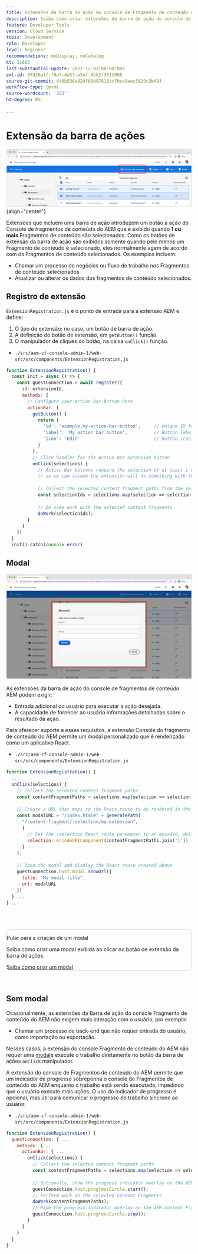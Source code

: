 ```yaml
---
title: Extensões da barra de ação do console de Fragmento de conteúdo do AEM
description: Saiba como criar extensões da barra de ação do console de Fragmento de conteúdo do AEM.
feature: Developer Tools
version: Cloud Service
topic: Development
role: Developer
level: Beginner
recommendations: noDisplay, noCatalog
kt: 11603
last-substantial-update: 2022-12-01T00:00:00Z
exl-id: 97d26a1f-f9a7-4e57-a5ef-8bb2f3611088
source-git-commit: da0b536e824f68d97618ac7bce9aec5829c3b48f
workflow-type: tm+mt
source-wordcount: '333'
ht-degree: 0%

---
```


# Extensão da barra de ações

![Extensão da barra de ações](./assets/action-bar/action-bar.png){align="center"}

Extensões que incluem uma barra de ação introduzem um botão à ação do Console de fragmentos de conteúdo do AEM que é exibido quando __1 ou mais__ Fragmentos de conteúdo são selecionados. Como os botões de extensão da barra de ação são exibidos somente quando pelo menos um Fragmento de conteúdo é selecionado, eles normalmente agem de acordo com os Fragmentos de conteúdo selecionados. Os exemplos incluem:

+ Chamar um processo de negócios ou fluxo de trabalho nos Fragmentos de conteúdo selecionados.
+ Atualizar ou alterar os dados dos fragmentos de conteúdo selecionados.

## Registro de extensão

`ExtensionRegistration.js` é o ponto de entrada para a extensão AEM e define:

1. O tipo de extensão; no caso, um botão de barra de ação.
1. A definição do botão de extensão, em `getButton()` função.
1. O manipulador de cliques do botão, na caixa `onClick()` função.

+ `./src/aem-cf-console-admin-1/web-src/src/components/ExtensionRegistration.js`

```javascript
function ExtensionRegistration() {
  const init = async () => {
    const guestConnection = await register({
      id: extensionId,
      methods: {
        // Configure your Action Bar button here
        actionBar: {
          getButton() {
            return {
              'id': 'example.my-action-bar-button',     // Unique ID for the button
              'label': 'My action bar button',          // Button label 
              'icon': 'Edit'                            // Button icon; get name from: https://spectrum.adobe.com/page/icons/ (Remove spaces, keep uppercase)
            }
          },
          // Click handler for the Action Bar extension button
          onClick(selections) {
            // Action Bar buttons require the selection of at least 1 Content Fragment, 
            // so we can assume the extension will do something with these selections

            // Collect the selected content fragment paths from the selections parameter
            const selectionIds = selections.map(selection => selection.id);
            
            // Do some work with the selected content fragments
            doWork(selectionIds);          
        }
      }
    })
  }
  init().catch(console.error)
```

## Modal

![Modal](./assets/modal/modal.png)

As extensões da barra de ação do console de fragmentos de conteúdo AEM podem exigir:

+ Entrada adicional do usuário para executar a ação desejada.
+ A capacidade de fornecer ao usuário informações detalhadas sobre o resultado da ação.

Para oferecer suporte a esses requisitos, a extensão Console do fragmento de conteúdo do AEM permite um modal personalizado que é renderizado como um aplicativo React.

+ `./src/aem-cf-console-admin-1/web-src/src/components/ExtensionRegistration.js`

```javascript
function ExtensionRegistration() {
  ...
  onClick(selections) {
    // Collect the selected content fragment paths 
    const contentFragmentPaths = selections.map(selection => selection.id);

    // Create a URL that maps to the React route to be rendered in the modal 
    const modalURL = "/index.html#" + generatePath(
      "/content-fragment/:selection/my-extension",
      {
        // Set the :selection React route parameter to an encoded, delimited list of paths of the selected content fragments
        selection: encodeURIComponent(contentFragmentPaths.join('|'))
      }
    );

    // Open the modal and display the React route created above
    guestConnection.host.modal.showUrl({
      title: "My modal title",
      url: modalURL
    })     
  } ...     
} ...
```

<div class="column is-8-desktop is-full-mobile is-half-tablet" style="
    border: solid 1px #ccc;
    border-radius: 10px;
    margin: 4rem auto;
">
  <div class="is-flex is-padded-small is-padded-big-mobile">
    <div>
      <p class="has-text-weight-bold is-size-36 is-size-27-touch is-margin-bottom-big has-text-blackest">Pular para a criação de um modal</p>
      <p class="has-text-blackest">Saiba como criar uma modal exibida ao clicar no botão de extensão da barra de ações.</p>
      <div class="has-align-start is-margin-top-big">
        <a href="./modal.md" target="_blank" class="spectrum-Button spectrum-Button--outline spectrum-Button--primary spectrum-Button--sizeM">
          <span class="spectrum-Button-label has-no-wrap has-text-weight-bold" title="Saiba como criar um modal">Saiba como criar um modal</span>
        </a>
      </div>
    </div>
  </div>
</div>

## Sem modal

Ocasionalmente, as extensões da Barra de ação do console Fragmento de conteúdo do AEM não exigem mais interação com o usuário, por exemplo:

+ Chamar um processo de back-end que não requer entrada do usuário, como importação ou exportação.

Nesses casos, a extensão do console Fragmento de conteúdo do AEM não requer uma [modal](#modal)e execute o trabalho diretamente no botão da barra de ações `onClick` manipulador.

A extensão do console de Fragmentos de conteúdo do AEM permite que um indicador de progresso sobreponha o console de Fragmentos de conteúdo do AEM enquanto o trabalho está sendo executado, impedindo que o usuário execute mais ações. O uso do indicador de progresso é opcional, mas útil para comunicar o progresso do trabalho síncrono ao usuário.

+ `./src/aem-cf-console-admin-1/web-src/src/components/ExtensionRegistration.js`

```javascript
function ExtensionRegistration() {
  guestConnection: { ...
    methods: { ...
      actionBar: { ...
        onClick(selections) {
          // Collect the selected content fragment paths 
          const contentFragmentPaths = selections.map(selection => selection.id);

          // Optionally, show the progress indicator overlay on the AEM Content Fragment console
          guestConnection.host.progressCircle.start();
          // Perform work on the selected Content Fragments
          doWork(contentFragmentPaths);
          // Hide the progress indicator overlay on the AEM Content Fragment console when the work is done
          guestConnection.host.progressCircle.stop();
        }
      }
    }
  }
}
```

